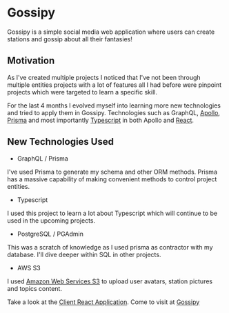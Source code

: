 # Gossipy

Gossipy is a simple social media web application where users can create stations and gossip about all their fantasies!

## Motivation

As I've created multiple projects I noticed that I've not been through multiple entities projects with a lot of features all I had before were pinpoint projects which were targeted to learn a specific skill.

For the last 4 months I evolved myself into learning more new technologies and tried to apply them in Gossipy. Technologies such as GraphQL, [Apollo](https://github.com/apollographql/apollo-server), [Prisma](https://github.com/prisma/prisma) and most importantly [Typescript](https://github.com/microsoft/TypeScript) in both Apollo and [React](https://github.com/facebook/react).

## New Technologies Used

* GraphQL / Prisma

I've used Prisma to generate my schema and other ORM methods. Prisma has a massive capability of making convenient methods to control project entities.

* Typescript

I used this project to learn a lot about Typescript which will continue to be used in the upcoming projects.

* PostgreSQL / PGAdmin

This was a scratch of knowledge as I used prisma as contractor with my database. I'll dive deeper within SQL in other projects.

* AWS S3

I used [Amazon Web Services S3](https://aws.amazon.com/s3/) to upload user avatars, station pictures and topics content.


Take a look at the [Client React Application](https://github.com/Mohammed-Farid/gossipy).
Come to visit at [Gossipy](gossipy.mohammedfarid.me)

